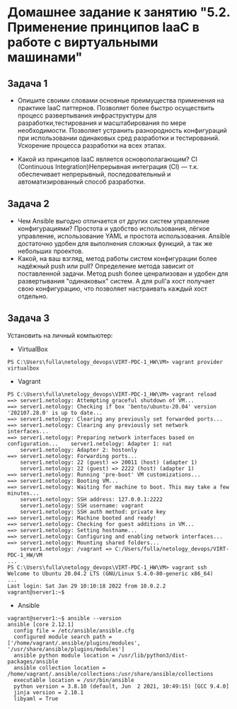 # Домашнее задание к занятию "5.2. Применение принципов IaaC в работе с виртуальными машинами"
## Задача 1

- Опишите своими словами основные преимущества применения на практике IaaC паттернов.
Позволяет более быстро осуществить процесс развертывания инфраструктуры для разработки,тестирования и масштабирования по мере необходимости.
Позволяет устранить разнородность конфигураций при использовании одинаковых сред разработки и тестирований.
Ускорение процесса разработки на всех этапах.

- Какой из принципов IaaC является основополагающим?
CI (Continuous Integration)Непрерывная интеграция (CI) — т.к. обеспечивает непрерывный, последовательный и автоматизированный способ разработки.

## Задача 2

- Чем Ansible выгодно отличается от других систем управление конфигурациями?
Простота и удобство использования, лёгкое управление, использование YAML и простота использования. Ansible достаточно удобен для выполнения сложных функций, а так же небольших проектов.
- Какой, на ваш взгляд, метод работы систем конфигурации более надёжный push или pull?
Определение метода зависит от поставленной задачи. Метод push более ценрализован и удобен для развертывания "одинаковых" систем. А для pull'а хост получает свою конфигурацию, что позволяет настраивать каждый хост отдельно.

## Задача 3

Установить на личный компьютер:

- VirtualBox
```
PS C:\Users\fulla\netology_devops\VIRT-PDC-1_HW\VM> vagrant provider
virtualbox
```
- Vagrant
```
PS C:\Users\fulla\netology_devops\VIRT-PDC-1_HW\VM> vagrant reload
==> server1.netology: Attempting graceful shutdown of VM...
==> server1.netology: Checking if box 'bento/ubuntu-20.04' version '202107.28.0' is up to date...
==> server1.netology: Clearing any previously set forwarded ports...
==> server1.netology: Clearing any previously set network interfaces...
==> server1.netology: Preparing network interfaces based on configuration...    server1.netology: Adapter 1: nat
    server1.netology: Adapter 2: hostonly
==> server1.netology: Forwarding ports...
    server1.netology: 22 (guest) => 20011 (host) (adapter 1)
    server1.netology: 22 (guest) => 2222 (host) (adapter 1)
==> server1.netology: Running 'pre-boot' VM customizations...
==> server1.netology: Booting VM...
==> server1.netology: Waiting for machine to boot. This may take a few minutes...
    server1.netology: SSH address: 127.0.0.1:2222
    server1.netology: SSH username: vagrant
    server1.netology: SSH auth method: private key
==> server1.netology: Machine booted and ready!
==> server1.netology: Checking for guest additions in VM...
==> server1.netology: Setting hostname...
==> server1.netology: Configuring and enabling network interfaces...
==> server1.netology: Mounting shared folders...
    server1.netology: /vagrant => C:/Users/fulla/netology_devops/VIRT-PDC-1_HW/VM
...
PS C:\Users\fulla\netology_devops\VIRT-PDC-1_HW\VM> vagrant ssh
Welcome to Ubuntu 20.04.2 LTS (GNU/Linux 5.4.0-80-generic x86_64)
...
Last login: Sat Jan 29 10:10:18 2022 from 10.0.2.2
vagrant@server1:~$
```
- Ansible
```
vagrant@server1:~$ ansible --version
ansible [core 2.12.1]
  config file = /etc/ansible/ansible.cfg
  configured module search path = ['/home/vagrant/.ansible/plugins/modules', '/usr/share/ansible/plugins/modules']
  ansible python module location = /usr/lib/python3/dist-packages/ansible
  ansible collection location = /home/vagrant/.ansible/collections:/usr/share/ansible/collections
  executable location = /usr/bin/ansible
  python version = 3.8.10 (default, Jun  2 2021, 10:49:15) [GCC 9.4.0]
  jinja version = 2.10.1
  libyaml = True
```
